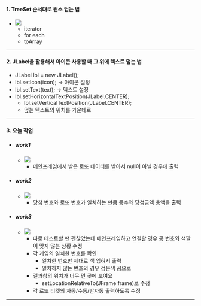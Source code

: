 #### 1. TreeSet 순서대로 원소 얻는 법
- ![](image/treeSet%20원소%20불러오는%20법.jpg)
	- iterator
	- for each
	- toArray

---
#### 2. JLabel을 활용해서 아이콘 사용할 때 그 위에 텍스트 덮는 법
- JLabel lbl = new JLabel();
- lbl.setIcon(icon); -> 아이콘 설정
- lbl.setText(text); -> 텍스트 설정
- lbl.setHorizontalTextPosition(JLabel.CENTER);
	- lbl.setVerticalTextPosition(JLabel.CENTER);
	- 덮는 텍스트의 위치를 가운데로

---
#### 3. 오늘 작업
- ##### work1
	- ![](image/0730%20work1.jpg)
		- 메인프레임에서 받은 로또 데이터를 받아서 null이 아닐 경우에 출력
- ##### work2
	- ![](image/0730%20work2.jpg)
		- 당첨 번호와 로또 번호가 일치하는 만큼 등수와 당첨금액 총액을 출력
- ##### work3
	- ![](image/0730%20work3.jpg)
		- 따로 테스트할 땐 괜찮았는데 메인프레임하고 연결할 경우 공 번호와 색깔이 맞지 않는 상황 수정
		- 각 게임의 일치한 번호를 확인
			- 일치한 번호만 제대로 색 입혀서 출력
			- 일치하지 않는 번호의 경우 검은색 공으로
		- 결과창의 위치가 너무 먼 곳에 보여요
			- setLocationRelativeTo(JFrame frame)로 수정
		- 각 로또 티켓의 자동/수동/반자동 출력하도록 수정

---

